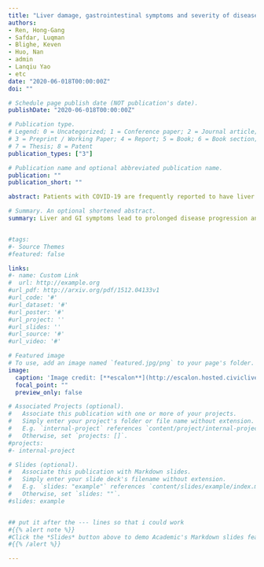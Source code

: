```yaml
---
title: "Liver damage, gastrointestinal symptoms and severity of disease in COVID-19"
authors:
- Ren, Hong-Gang
- Safdar, Luqman
- Blighe, Keven
- Huo, Nan
- admin
- Lanqiu Yao
- etc
date: "2020-06-018T00:00:00Z"
doi: ""

# Schedule page publish date (NOT publication's date).
publishDate: "2020-06-018T00:00:00Z"

# Publication type.
# Legend: 0 = Uncategorized; 1 = Conference paper; 2 = Journal article;
# 3 = Preprint / Working Paper; 4 = Report; 5 = Book; 6 = Book section;
# 7 = Thesis; 8 = Patent
publication_types: ["3"]

# Publication name and optional abbreviated publication name.
publication: ""
publication_short: ""

abstract: Patients with COVID-19 are frequently reported to have liver injuries and gastrointestinal (GI) symptoms. Here, we aim to investigate the underlying clinical aspects related to these symptoms.

# Summary. An optional shortened abstract.
summary: Liver and GI symptoms lead to prolonged disease progression and higher mortality rates in older COVID-19 patients with a history of smoking. These symptoms may be overlooked during the course of illness but appear to be more insidious than respiratory symptoms in COVID-19 patients.


#tags:
#- Source Themes
#featured: false

links:
#- name: Custom Link
#  url: http://example.org
#url_pdf: http://arxiv.org/pdf/1512.04133v1
#url_code: '#'
#url_dataset: '#'
#url_poster: '#'
#url_project: ''
#url_slides: ''
#url_source: '#'
#url_video: '#'

# Featured image
# To use, add an image named `featured.jpg/png` to your page's folder.
image:
  caption: 'Image credit: [**escalon**](http://escalon.hosted.civiclive.com/emergency_center/c_o_v_i_d-19_response)'
  focal_point: ""
  preview_only: false

# Associated Projects (optional).
#   Associate this publication with one or more of your projects.
#   Simply enter your project's folder or file name without extension.
#   E.g. `internal-project` references `content/project/internal-project/index.md`.
#   Otherwise, set `projects: []`.
#projects:
#- internal-project

# Slides (optional).
#   Associate this publication with Markdown slides.
#   Simply enter your slide deck's filename without extension.
#   E.g. `slides: "example"` references `content/slides/example/index.md`.
#   Otherwise, set `slides: ""`.
#slides: example


## put it after the --- lines so that i could work
#{{% alert note %}}
#Click the *Slides* button above to demo Academic's Markdown slides feature.
#{{% /alert %}}

---
```

